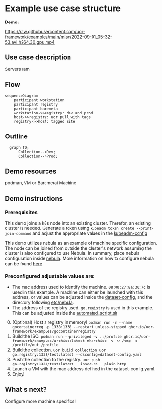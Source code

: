 # Example use case structure


**Demo:**

https://raw.githubusercontent.com/uor-framework/examples/main/misc/2022-09-01_05-32-53.avi.h264.30.gpu.mp4

## Use case description

Servers ram 

## Flow
```mermaid
sequenceDiagram
    participant workstation
    participant registry
    participant baremeta
    workstation->>registry: dev and prod
    host->>registry: uor pull with tags
    registry->>host: tagged site

```

## Outline

```mermaid
  graph TD;
      Collection-->Dev;
      Collection-->Prod;
```

## Demo resources
podman, VM or Baremetal Machine

## Demo instructions

### Prerequisites

This demo joins a k8s node into an existing cluster. Therefor, an existing cluster is needed. Generate a token using `kubeadm token create --print-join-command` and adjust the appropriate values in the [kubeadm-config](uor/etc/kubeadm/kubeadm.conf.yaml)

This demo utilizes nebula as an example of machine specific configuration. The node can be joined from outside the cluster's network assuming the cluster is also configured to use Nebula. In summary, place nebula configuration inside [nebula](uor/etc/nebula). More information on how to configure nebula can be found [here](https://nebula.defined.net/docs/guides/quick-start/)

### Preconfigured adjustable values are:

- The mac address used to identify the machine. `08:00:27:8a:30:7c` is used in this example. A machine can either be launched with this address, or values can be adjusted inside the [dataset-config](dataset-config.yaml), and the directory following [etc/nebula](etc/nebula).
- The address of the registry used. `go.registry` is used in this example. This can be adjusted inside the [automated_script.sh](airootfs/root/.automated_script.sh)


0. (Optional) Host a registry in memory! `podman run -d --name gocontainerreg -p 1338:1338 --restart unless-stopped ghcr.io/uor-framework/examples/gocontainerregistry`
1. Build the ISO.
`podman run --privileged -v .:/profile ghcr.io/uor-framework/examples/archiso:latest mkarchiso -v -w /tmp -o /profile/out /profile`
2. Build the collection.
`uor build collection uor go.registry:1338/test:latest --dsconfig=dataset-config.yaml `
3. Push the collection to the registry.
`uor push go.registry:1338/test:latest --insecure --plain-http`
4. Launch a VM with the mac address defined in the dataset-config.yaml.
5. Enjoy!

## What's next?
Configure more machine specifics! 